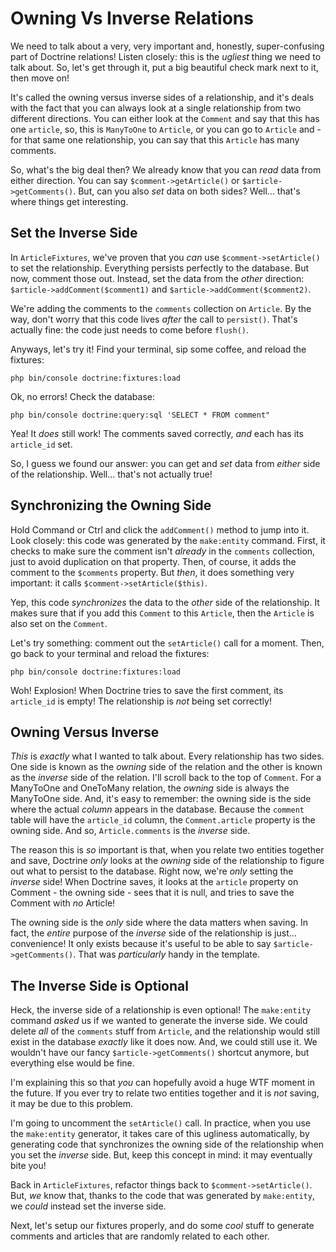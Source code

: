 # Owning Vs Inverse Relations

We need to talk about a very, very important and, honestly, super-confusing part
of Doctrine relations! Listen closely: this is the *ugliest* thing we need to talk
about. So, let's get through it, put a big beautiful check mark next to it, then
move on!

It's called the owning versus inverse sides of a relationship, and it's deals with
the fact that you can always look at a single relationship from two different
directions. You can either look at the `Comment` and say that this has one `article`,
so, this is `ManyToOne` to `Article`, or you can go to `Article` and - for that
same one relationship, you can say that this `Article` has many comments.

So, what's the big deal then? We already know that you can *read* data from either
direction. You can say `$comment->getArticle()` or `$article->getComments()`. But,
can you also *set* data on both sides? Well... that's where things get interesting.

## Set the Inverse Side

In `ArticleFixtures`, we've proven that you *can* use `$comment->setArticle()` to
set the relationship. Everything persists perfectly to the database.
But now, comment those out. Instead, set the data from the *other* direction:
`$article->addComment($comment1)` and `$article->addComment($comment2)`.

We're adding the comments to the `comments` collection on `Article`. By the way,
don't worry that this code lives *after* the call to `persist()`. That's actually
fine: the code just needs to come before `flush()`.

Anyways, let's try it! Find your terminal, sip some coffee, and reload the fixtures:

```terminal
php bin/console doctrine:fixtures:load
```

Ok, no errors! Check the database:

```terminal
php bin/console doctrine:query:sql 'SELECT * FROM comment"
```

Yea! It *does* still work! The comments saved correctly, *and* each has its
`article_id` set.

So, I guess we found our answer: you can get and *set* data from *either* side of
the relationship. Well... that's not actually true!

## Synchronizing the Owning Side

Hold Command or Ctrl and click the `addComment()` method to jump into it. Look
closely: this code was generated by the `make:entity` command. First, it checks
to make sure the comment isn't *already* in the `comments` collection, just to avoid
duplication on that property. Then, of course, it adds the comment to the `$comments`
property. But *then*, it does something very important: it calls `$comment->setArticle($this)`.

Yep, this code *synchronizes* the data to the *other* side of the relationship.
It makes sure that if you add this `Comment` to this `Article`, then the `Article`
is also set on the `Comment`.

Let's try something: comment out the `setArticle()` call for a moment. Then, go
back to your terminal and reload the fixtures:

```terminal-silent
php bin/console doctrine:fixtures:load
```

Woh! Explosion! When Doctrine tries to save the first comment, its `article_id` is
empty! The relationship is *not* being set correctly!

## Owning Versus Inverse

*This* is *exactly* what I wanted to talk about. Every relationship has two
sides. One side is known as the *owning* side of the relation and the other
is known as the *inverse* side of the relation. I'll scroll back to the top
of `Comment`. For a ManyToOne and OneToMany relation, the *owning* side is always
the ManyToOne side. And, it's easy to remember: the owning side is the side where
the actual *column* appears in the database. Because the `comment` table will have
the `article_id` column, the `Comment.article` property is the owning side.
And so, `Article.comments` is the *inverse* side.

The reason this is *so* important is that, when you relate two entities together
and save, Doctrine *only* looks at the *owning* side of the relationship to figure
out what to persist to the database. Right now, we're *only* setting the *inverse*
side! When Doctrine saves, it looks at the `article` property on Comment - the
owning side - sees that it is null, and tries to save the Comment with *no* Article!

The owning side is the *only* side where the data matters when saving.
In fact, the *entire* purpose of the *inverse* side of the relationship is just...
convenience! It only exists because it's useful to be able to say
`$article->getComments()`. That was *particularly* handy in the template.

## The Inverse Side is Optional

Heck, the inverse side of a relationship is even optional! The `make:entity`
command *asked* us if we wanted to generate the inverse side. We could delete *all*
of the `comments` stuff from `Article`, and the relationship would still exist in
the database *exactly* like it does now. And, we could still use it. We wouldn't
have our fancy `$article->getComments()` shortcut anymore, but everything else
would be fine.

I'm explaining this so that *you* can hopefully avoid a huge WTF moment in the
future. If you ever try to relate two entities together and it is *not* saving,
it may be due to this problem.

I'm going to uncomment the `setArticle()` call. In practice, when you use the
`make:entity` generator, it takes care of this ugliness automatically, by generating
code that synchronizes the owning side of the relationship when you set the
*inverse* side. But, keep this concept in mind: it may eventually bite you!

Back in `ArticleFixtures`, refactor things back to `$comment->setArticle()`.
But, *we* know that, thanks to the code that was generated by `make:entity`,
we *could* instead set the inverse side.

Next, let's setup our fixtures properly, and do some *cool* stuff to generate
comments and articles that are randomly related to each other.
